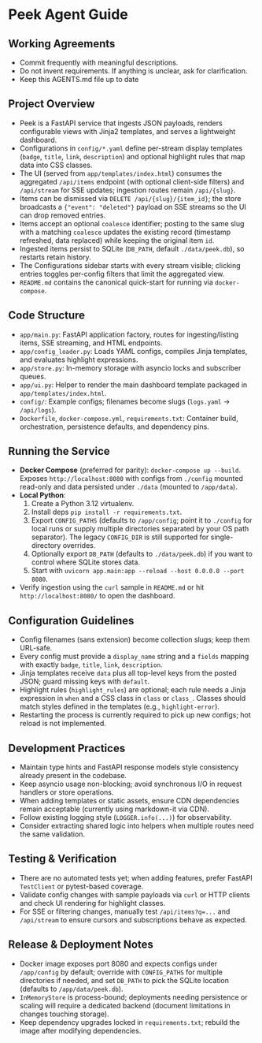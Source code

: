 # Peek Agent Guide

## Working Agreements
- Commit frequently with meaningful descriptions.
- Do not invent requirements. If anything is unclear, ask for clarification.
- Keep this AGENTS.md file up to date

## Project Overview
- Peek is a FastAPI service that ingests JSON payloads, renders configurable views with Jinja2 templates, and serves a lightweight dashboard.
- Configurations in `config/*.yaml` define per-stream display templates (`badge`, `title`, `link`, `description`) and optional highlight rules that map data into CSS classes.
- The UI (served from `app/templates/index.html`) consumes the aggregated `/api/items` endpoint (with optional client-side filters) and `/api/stream` for SSE updates; ingestion routes remain `/api/{slug}`.
- Items can be dismissed via `DELETE /api/{slug}/{item_id}`; the store broadcasts a `{"event": "deleted"}` payload on SSE streams so the UI can drop removed entries.
- Items accept an optional `coalesce` identifier; posting to the same slug with a matching `coalesce` updates the existing record (timestamp refreshed, data replaced) while keeping the original item `id`.
- Ingested items persist to SQLite (`DB_PATH`, default `./data/peek.db`), so restarts retain history.
- The Configurations sidebar starts with every stream visible; clicking entries toggles per-config filters that limit the aggregated view.
- `README.md` contains the canonical quick-start for running via `docker-compose`.

## Code Structure
- `app/main.py`: FastAPI application factory, routes for ingesting/listing items, SSE streaming, and HTML endpoints.
- `app/config_loader.py`: Loads YAML configs, compiles Jinja templates, and evaluates highlight expressions.
- `app/store.py`: In-memory storage with asyncio locks and subscriber queues.
- `app/ui.py`: Helper to render the main dashboard template packaged in `app/templates/index.html`.
- `config/`: Example configs; filenames become slugs (`logs.yaml` → `/api/logs`).
- `Dockerfile`, `docker-compose.yml`, `requirements.txt`: Container build, orchestration, persistence defaults, and dependency pins.

## Running the Service
- **Docker Compose** (preferred for parity): `docker-compose up --build`. Exposes `http://localhost:8080` with configs from `./config` mounted read-only and data persisted under `./data` (mounted to `/app/data`).
- **Local Python**:
  1. Create a Python 3.12 virtualenv.
  2. Install deps `pip install -r requirements.txt`.
  3. Export `CONFIG_PATHS` (defaults to `/app/config`; point it to `./config` for local runs or supply multiple directories separated by your OS path separator). The legacy `CONFIG_DIR` is still supported for single-directory overrides.
  4. Optionally export `DB_PATH` (defaults to `./data/peek.db`) if you want to control where SQLite stores data.
  5. Start with `uvicorn app.main:app --reload --host 0.0.0.0 --port 8080`.
- Verify ingestion using the `curl` sample in `README.md` or hit `http://localhost:8080/` to open the dashboard.

## Configuration Guidelines
- Config filenames (sans extension) become collection slugs; keep them URL-safe.
- Every config must provide a `display_name` string and a `fields` mapping with exactly `badge`, `title`, `link`, `description`.
- Jinja templates receive `data` plus all top-level keys from the posted JSON; guard missing keys with `default`.
- Highlight rules (`highlight_rules`) are optional; each rule needs a Jinja expression in `when` and a CSS class in `class` or `class_`. Classes should match styles defined in the templates (e.g., `highlight-error`).
- Restarting the process is currently required to pick up new configs; hot reload is not implemented.

## Development Practices
- Maintain type hints and FastAPI response models style consistency already present in the codebase.
- Keep asyncio usage non-blocking; avoid synchronous I/O in request handlers or store operations.
- When adding templates or static assets, ensure CDN dependencies remain acceptable (currently using markdown-it via CDN).
- Follow existing logging style (`LOGGER.info(...)`) for observability.
- Consider extracting shared logic into helpers when multiple routes need the same validation.

## Testing & Verification
- There are no automated tests yet; when adding features, prefer FastAPI `TestClient` or pytest-based coverage.
- Validate config changes with sample payloads via `curl` or HTTP clients and check UI rendering for highlight classes.
- For SSE or filtering changes, manually test `/api/items?q=...` and `/api/stream` to ensure cursors and subscriptions behave as expected.

## Release & Deployment Notes
- Docker image exposes port 8080 and expects configs under `/app/config` by default; override with `CONFIG_PATHS` for multiple directories if needed, and set `DB_PATH` to pick the SQLite location (defaults to `/app/data/peek.db`).
- `InMemoryStore` is process-bound; deployments needing persistence or scaling will require a dedicated backend (document limitations in changes touching storage).
- Keep dependency upgrades locked in `requirements.txt`; rebuild the image after modifying dependencies.
